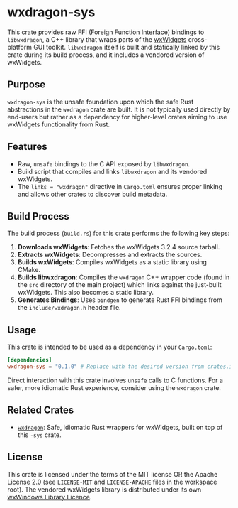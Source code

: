 # wxdragon-sys

This crate provides raw FFI (Foreign Function Interface) bindings to `libwxdragon`, a C++ library that wraps parts of the [wxWidgets](https://www.wxwidgets.org/) cross-platform GUI toolkit. `libwxdragon` itself is built and statically linked by this crate during its build process, and it includes a vendored version of wxWidgets.

## Purpose

`wxdragon-sys` is the unsafe foundation upon which the safe Rust abstractions in the `wxdragon` crate are built. It is not typically used directly by end-users but rather as a dependency for higher-level crates aiming to use wxWidgets functionality from Rust.

## Features

*   Raw, `unsafe` bindings to the C API exposed by `libwxdragon`.
*   Build script that compiles and links `libwxdragon` and its vendored wxWidgets.
*   The `links = "wxdragon"` directive in `Cargo.toml` ensures proper linking and allows other crates to discover build metadata.

## Build Process

The build process (`build.rs`) for this crate performs the following key steps:

1.  **Downloads wxWidgets**: Fetches the wxWidgets 3.2.4 source tarball.
2.  **Extracts wxWidgets**: Decompresses and extracts the sources.
3.  **Builds wxWidgets**: Compiles wxWidgets as a static library using CMake.
4.  **Builds libwxdragon**: Compiles the `wxdragon` C++ wrapper code (found in the `src` directory of the main project) which links against the just-built wxWidgets. This also becomes a static library.
5.  **Generates Bindings**: Uses `bindgen` to generate Rust FFI bindings from the `include/wxdragon.h` header file.

## Usage

This crate is intended to be used as a dependency in your `Cargo.toml`:

```toml
[dependencies]
wxdragon-sys = "0.1.0" # Replace with the desired version from crates.io
```

Direct interaction with this crate involves `unsafe` calls to C functions. For a safer, more idiomatic Rust experience, consider using the `wxdragon` crate.

## Related Crates

*   [`wxdragon`](https://crates.io/crates/wxdragon): Safe, idiomatic Rust wrappers for wxWidgets, built on top of this `-sys` crate.

## License

This crate is licensed under the terms of the MIT license OR the Apache License 2.0 (see `LICENSE-MIT` and `LICENSE-APACHE` files in the workspace root).
The vendored wxWidgets library is distributed under its own [wxWindows Library Licence](https://www.wxwidgets.org/about/newlicen.htm). 